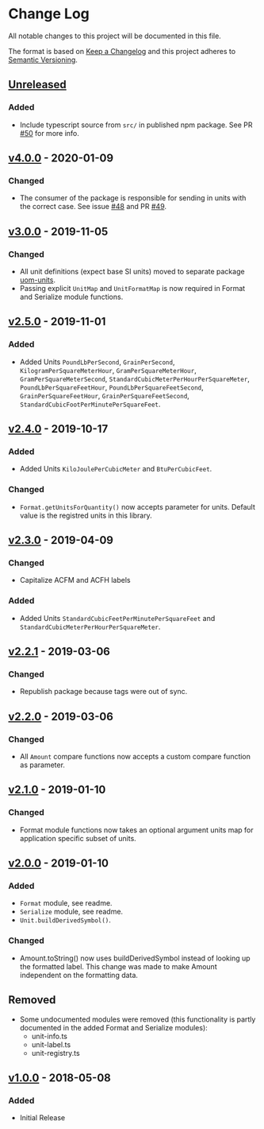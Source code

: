 # Change Log

All notable changes to this project will be documented in this file.

The format is based on [Keep a Changelog](http://keepachangelog.com/)
and this project adheres to [Semantic Versioning](http://semver.org/).

## [Unreleased](https://github.com/dividab/uom/compare/v4.1.0...master)

### Added

- Include typescript source from `src/` in published npm package. See PR [#50](https://github.com/dividab/uom/pull/50) for more info.

## [v4.0.0](https://github.com/dividab/uom/compare/v3.0.0...v4.0.0) - 2020-01-09

### Changed

- The consumer of the package is responsible for sending in units with the correct case. See issue [#48](https://github.com/dividab/uom/issues/48) and PR [#49](https://github.com/dividab/uom/pull/49).

## [v3.0.0](https://github.com/dividab/uom/compare/v2.5.0...v3.0.0) - 2019-11-05

### Changed

- All unit definitions (expect base SI units) moved to separate package [uom-units](https://www.npmjs.com/package/uom-units).
- Passing explicit `UnitMap` and `UnitFormatMap` is now required in Format and Serialize module functions.

## [v2.5.0](https://github.com/dividab/uom/compare/v2.4.0...v2.5.0) - 2019-11-01

### Added

- Added Units `PoundLbPerSecond`, `GrainPerSecond`, `KilogramPerSquareMeterHour`, `GramPerSquareMeterHour`, `GramPerSquareMeterSecond`, `StandardCubicMeterPerHourPerSquareMeter`, `PoundLbPerSquareFeetHour`, `PoundLbPerSquareFeetSecond`, `GrainPerSquareFeetHour`, `GrainPerSquareFeetSecond`, `StandardCubicFootPerMinutePerSquareFeet`.

## [v2.4.0](https://github.com/dividab/uom/compare/v2.3.0...v2.4.0) - 2019-10-17

### Added

- Added Units `KiloJoulePerCubicMeter` and `BtuPerCubicFeet`.

### Changed

- `Format.getUnitsForQuantity()` now accepts parameter for units. Default value is the registred units in this library.

## [v2.3.0](https://github.com/dividab/uom/compare/v2.2.1...v2.3.0) - 2019-04-09

### Changed

- Capitalize ACFM and ACFH labels

### Added

- Added Units `StandardCubicFeetPerMinutePerSquareFeet` and `StandardCubicMeterPerHourPerSquareMeter`.

## [v2.2.1](https://github.com/dividab/uom/compare/v2.2.0...v2.2.1) - 2019-03-06

### Changed

- Republish package because tags were out of sync.

## [v2.2.0](https://github.com/dividab/uom/compare/v2.1.0...v2.2.0) - 2019-03-06

### Changed

- All `Amount` compare functions now accepts a custom compare function as parameter.

## [v2.1.0](https://github.com/dividab/uom/compare/v2.0.0...v2.1.0) - 2019-01-10

### Changed

- Format module functions now takes an optional argument units map for application specific subset of units.

## [v2.0.0](https://github.com/dividab/uom/compare/v1.0.0...v2.0.0) - 2019-01-10

### Added

- `Format` module, see readme.
- `Serialize` module, see readme.
- `Unit.buildDerivedSymbol()`.

### Changed

- Amount.toString() now uses buildDerivedSymbol instead of looking up the formatted label. This change was made to make Amount independent on the formatting data.

## Removed

- Some undocumented modules were removed (this functionality is partly documented in the added Format and Serialize modules):
  - unit-info.ts
  - unit-label.ts
  - unit-registry.ts

## [v1.0.0](https://github.com/dividab/uom/compare/v0.0.0...v1.0.0) - 2018-05-08

### Added

- Initial Release
